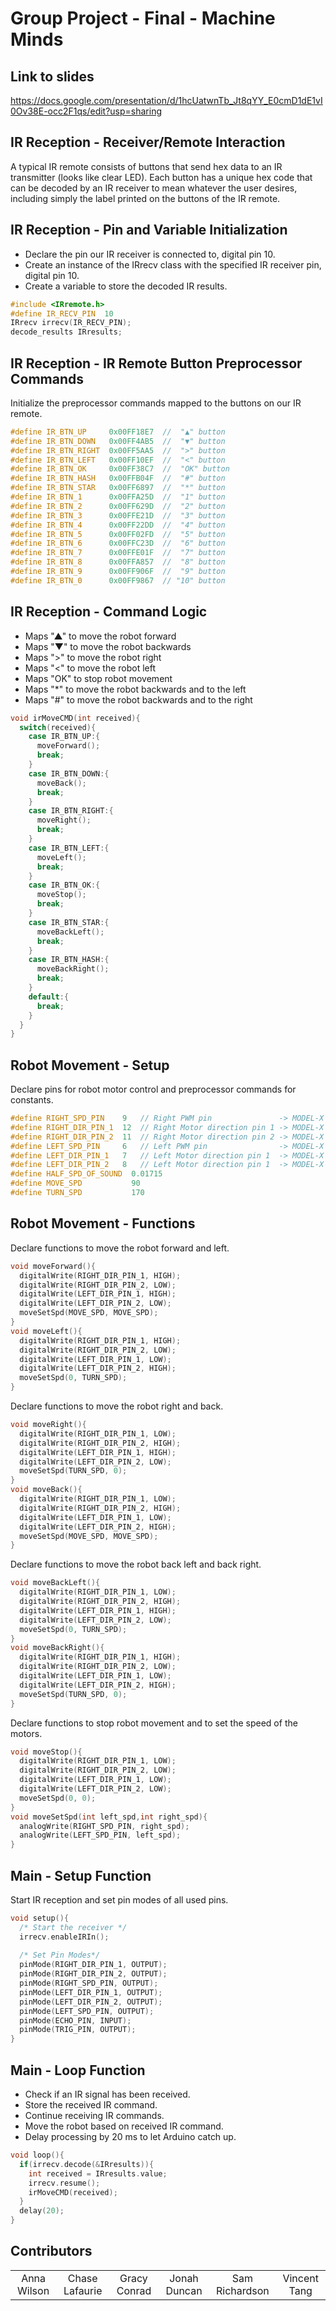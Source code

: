 # Group Project - Final - Machine Minds

## Link to slides
https://docs.google.com/presentation/d/1hcUatwnTb_Jt8qYY_E0cmD1dE1vI0Ov38E-occ2F1qs/edit?usp=sharing

## IR Reception - Receiver/Remote Interaction
A typical IR remote consists of buttons that send hex data to an IR transmitter (looks like clear LED). Each button has a unique hex code that can be decoded by an IR receiver to mean whatever the user desires, including simply the label printed on the buttons of the IR remote.

## IR Reception - Pin and Variable Initialization
+ Declare the pin our IR receiver is connected to, digital pin 10.
+ Create an instance of the IRrecv class with the specified IR receiver pin, digital pin 10.
+ Create a variable to store the decoded IR results.
```c++
#include <IRremote.h>
#define IR_RECV_PIN  10
IRrecv irrecv(IR_RECV_PIN);
decode_results IRresults;
```

## IR Reception - IR Remote Button Preprocessor Commands
Initialize the preprocessor commands mapped to the buttons on our IR remote.
```c++
#define IR_BTN_UP     0x00FF18E7  //  "▲" button
#define IR_BTN_DOWN   0x00FF4AB5  //  "▼" button
#define IR_BTN_RIGHT  0x00FF5AA5  //  ">" button
#define IR_BTN_LEFT   0x00FF10EF  //  "<" button
#define IR_BTN_OK     0x00FF38C7  //  "OK" button
#define IR_BTN_HASH   0x00FFB04F  //  "#" button
#define IR_BTN_STAR   0x00FF6897  //  "*" button
#define IR_BTN_1      0x00FFA25D  //  "1" button
#define IR_BTN_2      0x00FF629D  //  "2" button
#define IR_BTN_3      0x00FFE21D  //  "3" button
#define IR_BTN_4      0x00FF22DD  //  "4" button
#define IR_BTN_5      0x00FF02FD  //  "5" button
#define IR_BTN_6      0x00FFC23D  //  "6" button
#define IR_BTN_7      0x00FFE01F  //  "7" button
#define IR_BTN_8      0x00FFA857  //  "8" button
#define IR_BTN_9      0x00FF906F  //  "9" button
#define IR_BTN_0      0x00FF9867  // "10" button
```

## IR Reception - Command Logic
+ Maps "▲" to move the robot forward
+ Maps "▼" to move the robot backwards
+ Maps ">" to move the robot right
+ Maps "<" to move the robot left
+ Maps "OK" to stop robot movement
+ Maps "*" to move the robot backwards and to the left
+ Maps "#" to move the robot backwards and to the right
```c++
void irMoveCMD(int received){
  switch(received){
    case IR_BTN_UP:{
      moveForward();
      break;
    }
    case IR_BTN_DOWN:{
      moveBack();
      break;
    }
    case IR_BTN_RIGHT:{
      moveRight();
      break;
    }
    case IR_BTN_LEFT:{
      moveLeft();
      break;
    }
    case IR_BTN_OK:{
      moveStop();
      break;
    }
    case IR_BTN_STAR:{
      moveBackLeft();
      break;
    }
    case IR_BTN_HASH:{
      moveBackRight();
      break;
    }
    default:{
      break;
    }
  }
}
```

## Robot Movement - Setup
Declare pins for robot motor control and preprocessor commands for constants.
```c++
#define RIGHT_SPD_PIN    9   // Right PWM pin               -> MODEL-X ENA
#define RIGHT_DIR_PIN_1  12  // Right Motor direction pin 1 -> MODEL-X IN1
#define RIGHT_DIR_PIN_2  11  // Right Motor direction pin 2 -> MODEL-X IN2
#define LEFT_SPD_PIN     6   // Left PWM pin                -> MODEL-X ENB
#define LEFT_DIR_PIN_1   7   // Left Motor direction pin 1  -> MODEL-X IN3
#define LEFT_DIR_PIN_2   8   // Left Motor direction pin 1  -> MODEL-X IN4
#define HALF_SPD_OF_SOUND  0.01715
#define MOVE_SPD           90
#define TURN_SPD           170
```

## Robot Movement - Functions
Declare functions to move the robot forward and left.
```c++
void moveForward(){
  digitalWrite(RIGHT_DIR_PIN_1, HIGH);
  digitalWrite(RIGHT_DIR_PIN_2, LOW);
  digitalWrite(LEFT_DIR_PIN_1, HIGH);
  digitalWrite(LEFT_DIR_PIN_2, LOW);
  moveSetSpd(MOVE_SPD, MOVE_SPD);
}
void moveLeft(){
  digitalWrite(RIGHT_DIR_PIN_1, HIGH);
  digitalWrite(RIGHT_DIR_PIN_2, LOW);
  digitalWrite(LEFT_DIR_PIN_1, LOW);
  digitalWrite(LEFT_DIR_PIN_2, HIGH);
  moveSetSpd(0, TURN_SPD);
}
```

Declare functions to move the robot right and back.
```c++
void moveRight(){
  digitalWrite(RIGHT_DIR_PIN_1, LOW);
  digitalWrite(RIGHT_DIR_PIN_2, HIGH);
  digitalWrite(LEFT_DIR_PIN_1, HIGH);
  digitalWrite(LEFT_DIR_PIN_2, LOW);
  moveSetSpd(TURN_SPD, 0);
}
void moveBack(){
  digitalWrite(RIGHT_DIR_PIN_1, LOW);
  digitalWrite(RIGHT_DIR_PIN_2, HIGH);
  digitalWrite(LEFT_DIR_PIN_1, LOW);
  digitalWrite(LEFT_DIR_PIN_2, HIGH);
  moveSetSpd(MOVE_SPD, MOVE_SPD);
}
```

Declare functions to move the robot back left and back right.
```c++
void moveBackLeft(){
  digitalWrite(RIGHT_DIR_PIN_1, LOW);
  digitalWrite(RIGHT_DIR_PIN_2, HIGH);
  digitalWrite(LEFT_DIR_PIN_1, HIGH);
  digitalWrite(LEFT_DIR_PIN_2, LOW);
  moveSetSpd(0, TURN_SPD);
}
void moveBackRight(){
  digitalWrite(RIGHT_DIR_PIN_1, HIGH);
  digitalWrite(RIGHT_DIR_PIN_2, LOW);
  digitalWrite(LEFT_DIR_PIN_1, LOW);
  digitalWrite(LEFT_DIR_PIN_2, HIGH);
  moveSetSpd(TURN_SPD, 0);
}
```

Declare functions to stop robot movement and to set the speed of the motors.
```c++
void moveStop(){
  digitalWrite(RIGHT_DIR_PIN_1, LOW);
  digitalWrite(RIGHT_DIR_PIN_2, LOW);
  digitalWrite(LEFT_DIR_PIN_1, LOW);
  digitalWrite(LEFT_DIR_PIN_2, LOW);
  moveSetSpd(0, 0);
}
void moveSetSpd(int left_spd,int right_spd){
  analogWrite(RIGHT_SPD_PIN, right_spd); 
  analogWrite(LEFT_SPD_PIN, left_spd);   
}
```

## Main - Setup Function
Start IR reception and set pin modes of all used pins.
```c++
void setup(){
  /* Start the receiver */
  irrecv.enableIRIn();
 
  /* Set Pin Modes*/
  pinMode(RIGHT_DIR_PIN_1, OUTPUT);
  pinMode(RIGHT_DIR_PIN_2, OUTPUT);
  pinMode(RIGHT_SPD_PIN, OUTPUT);  
  pinMode(LEFT_DIR_PIN_1, OUTPUT);
  pinMode(LEFT_DIR_PIN_2, OUTPUT);
  pinMode(LEFT_SPD_PIN, OUTPUT);
  pinMode(ECHO_PIN, INPUT);
  pinMode(TRIG_PIN, OUTPUT);
}
```

## Main - Loop Function
+ Check if an IR signal has been received.
+ Store the received IR command.
+ Continue receiving IR commands.
+ Move the robot based on received IR command.
+ Delay processing by 20 ms to let Arduino catch up.
```c++
void loop(){
  if(irrecv.decode(&IRresults)){
    int received = IRresults.value;
    irrecv.resume();
    irMoveCMD(received);
  }
  delay(20);
}
```

<!---
## Robot Introduction
#### Physical Programming Framework 
+ Four wheels
+ Four motors
+ Arduino UNO3
+ Acrylic chassis
+ Sensors

## Purpose of Robot
#### Experience Gain:
+ Sensors
+ Electronics
+ Programming
#### Physical Programming Framework
+ The physicality of the robot forces us to adapt our code to work in real life scenarios

## Hardware Components Descriptions
<table>
    <tr>
        <td>Arduino UNO3 board</td>
        <td>Controls motor driver and logic of robot</td>
    </tr>
    <tr>
        <td>MODEL-X Motor driver</td>
        <td>Sets/toggles motor speed/direction</td>
    </tr>
    <tr>
        <td>Four DC motors</td>
        <td>Move the wheels of the robot</td>
    </tr>
    <tr>
        <td>Four wheels</td>
        <td>Move the robot based on the motor driver</td>
    </tr>
    <tr>
        <td>Jumper wires</td>
        <td>Connect peripherals, drivers, and arduino board</td>
    </tr>
    <tr>
        <td>Battery pack</td>
        <td>Powers the robot</td>
    </tr>
    <tr>
        <td>Chassis</td>
        <td>Holds all components in place</td>
    </tr>
    <tr>
        <td>Mounting hardware</td>
        <td>Affixes components to chassis</td>
    </tr>
</table>

## Code Summary and Functions
+ Our code moves our robot in a square over the duration of about 6 seconds.
+ We had to change timing on turning and moving to account for our testing environment.
<table>
    <tr>
        <td>go_Advance()</td>
        <td>Moves robot forward</td>
    </tr>
    <tr>
        <td>stop_Stop()</td>
        <td>Stops robot movement</td>
    </tr>
    <tr>
        <td>go_Back()</td>
        <td>Moves robot backwards for t ms</td>
    </tr>
    <tr>
        <td>turn_Left(int t)</td>
        <td>Moves robot left for t ms</td>
    </tr>
    <tr>
        <td>turn_Right(int t)</td>
        <td>Moves robot right for t ms</td>
    </tr>
    <tr>
        <td>set_Motorspeed(int speed_L, int speed_R)</td>
        <td>Sets left/right motors speeds</td>
    </tr>
</table>

```c++
void move_in_square(){          // move robot in square in ~6 sec
  set_Motorspeed(SPEED, SPEED); // set speed to 190
  for(int i = 0; i < 4; i++){   // loop following code 4 times
    go_Advance();               // move forward
    delay(MOVE_TIME);           // keep moving forward for 1 sec
    turn_Right(TURN_TIME);      // turn right for 600 ms
    stop_Stop();                // stop robot movement each time
  }
}
```

## Demo
See _demo.mp4_

## Added Functionalities
+ We added code that spins the robot in a circle for about 5 seconds.
+ The loops and turn times are arbitrarily set to visually see the robot spin.
+ Spinning in a circle can be used to gather 360° perception data.
+ This could also allow the robot to draw a circle (if we attached a marker).

```c++
void move_in_circle(){          // spin robot for ~5 sec
  set_Motorspeed(SPEED, SPEED); // set speed to 190
  for(int i = 0; i < 4; i++){   // loop following code 4 times
    turn_Right(TURN_TIME*8);    // turn right for ~5 sec
  }
  stop_Stop();                  // stop robot movement after loop
}
```

-->

## Contributors
<table>
<tbody>
<!---
<tr>
<td align="center">
  <a>
    Some Role
  </a>
</td>
<td align="center">
  <a >
    Some Role
  </a>
</td>
<td align="center">
  <a>
    Some Role
  </a>
</td>
<td align="center">
  <a>
    Some Role
  </a>
</td>
<td align="center">
  <a>
    Some Role
  </a>
</td>
<td align="center">
  <a>
    Some Role
  </a>
</td>
</tr>
-->
<tr>
<td align="center">
  <a>
    Anna Wilson
  </a>
</td>
<td align="center">
  <a >
    Chase Lafaurie
  </a>
</td>
<td align="center">
  <a>
    Gracy Conrad
  </a>
</td>
<td align="center">
  <a>
    Jonah Duncan
  </a>
</td>
<td align="center">
  <a>
    Sam Richardson
  </a>
</td>
<td align="center">
  <a>
    Vincent Tang
  </a>
</td>
</tr>
</tbody>
</table>
